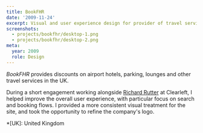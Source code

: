 ```yaml
---
title: BookFHR
date: '2009-11-24'
excerpt: Visual and user experience design for provider of travel services
screenshots:
  - projects/bookfhr/desktop-1.png
  - projects/bookfhr/desktop-2.png
meta:
  year: 2009
  role: Design
---
```

_BookFHR_ provides discounts on airport hotels, parking, lounges and other travel services in the UK.

During a short engagement working alongside [Richard Rutter][1] at Clearleft, I helped improve the overall user experience, with particular focus on search and booking flows. I provided a more consistent visual treatment for the site, and took the opportunity to refine the company's logo.

[1]: http://clearleft.com/is/richard-rutter/

*[UK]: United Kingdom

